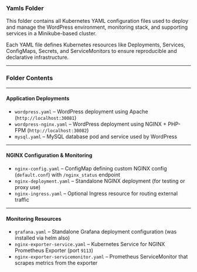 ### Yamls Folder

This folder contains all Kubernetes YAML configuration files used to deploy and manage the WordPress environment, monitoring stack, and supporting services in a Minikube-based cluster.

Each YAML file defines Kubernetes resources like Deployments, Services, ConfigMaps, Secrets, and ServiceMonitors to ensure reproducible and declarative infrastructure.

---

### Folder Contents

---

#### Application Deployments

- `wordpress.yaml` – WordPress deployment using Apache (`http://localhost:30081`)
- `wordpress-nginx.yaml` – WordPress deployment using NGINX + PHP-FPM (`http://localhost:30082`)
- `mysql.yaml` – MySQL database pod and service used by WordPress

---

#### NGINX Configuration & Monitoring

- `nginx-config.yaml` – ConfigMap defining custom NGINX config (`default.conf`) with `/nginx_status` endpoint
- `nginx-deployment.yaml` – Standalone NGINX deployment (for testing or proxy use)
- `nginx-ingress.yaml` – Optional Ingress resource for routing external traffic

---

#### Monitoring Resources

- `grafana.yaml` – Standalone Grafana deployment configuration (was installed via helm also)
- `nginx-exporter-service.yaml` – Kubernetes Service for NGINX Prometheus Exporter (port `9113`)
- `nginx-exporter-servicemonitor.yaml` – Prometheus ServiceMonitor that scrapes metrics from the exporter
